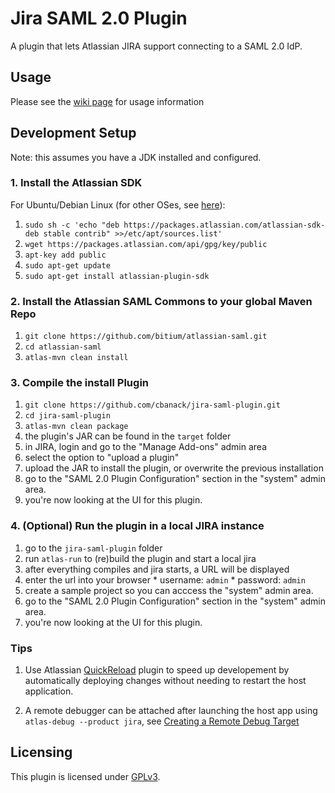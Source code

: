 # Jira SAML 2.0 Plugin

A plugin that lets Atlassian JIRA support connecting to a SAML 2.0 IdP.

## Usage
Please see the [wiki page](https://github.com/bitium/jira-saml-plugin/wiki/Installation-and-Usage-Instructions) for usage information

## Development Setup

Note: this assumes you have a JDK installed and configured.

### 1. Install the Atlassian SDK

  For Ubuntu/Debian Linux (for other OSes, see [here](https://developer.atlassian.com/server/framework/atlassian-sdk/downloads/)):
  1. ```sudo sh -c 'echo "deb https://packages.atlassian.com/atlassian-sdk-deb stable contrib" >>/etc/apt/sources.list'```
  2. ```wget https://packages.atlassian.com/api/gpg/key/public```
  3. ```apt-key add public```
  4. ```sudo apt-get update```
  5. ```sudo apt-get install atlassian-plugin-sdk```

### 2. Install the Atlassian SAML Commons to your global Maven Repo

  1. ```git clone https://github.com/bitium/atlassian-saml.git```
  2. ```cd atlassian-saml```
  3. ```atlas-mvn clean install```
  
### 3. Compile the install Plugin ###

  1. ```git clone https://github.com/cbanack/jira-saml-plugin.git```
  2. ```cd jira-saml-plugin```
  3. ```atlas-mvn clean package```
  4. the plugin's JAR can be found in the ```target``` folder
  5. in JIRA, login and go to the "Manage Add-ons" admin area
  6. select the option to "upload a plugin"
  7. upload the JAR to install the plugin, or overwrite the previous installation
  8. go to the "SAML 2.0 Plugin Configuration" section in the "system" admin area.
  9. you're now looking at the UI for this plugin.

### 4. (Optional) Run the plugin in a local JIRA instance

  1. go to the ```jira-saml-plugin``` folder
  2. run ```atlas-run``` to (re)build the plugin and start a local jira
  3. after everything compiles and jira starts, a URL will be displayed
  4. enter the url into your browser
    * username: ```admin```
    * password: ```admin```
  5. create a sample project so you can acccess the "system" admin area.
  6. go to the "SAML 2.0 Plugin Configuration" section in the "system" admin area.
  7. you're now looking at the UI for this plugin.

### Tips
  1. Use Atlassian [QuickReload](https://developer.atlassian.com/docs/developer-tools/automatic-plugin-reinstallation-with-quickreload) plugin to speed up developement by automatically deploying changes without needing to restart the host application.
  
  2. A remote debugger can be attached after launching the host app using ```atlas-debug --product jira```, see [Creating a Remote Debug Target](https://developer.atlassian.com/docs/developer-tools/working-in-an-ide/creating-a-remote-debug-target)

## Licensing
  This plugin is licensed under [GPLv3](LICENSE).
